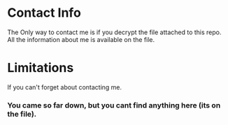 # Contact Info
The Only way to contact me is if you decrypt the file attached to this repo.
All the information about me is available on the file.
































































# Limitations
If you can't forget about contacting me.

### You came so far down, but you cant find anything here (its on the file).
